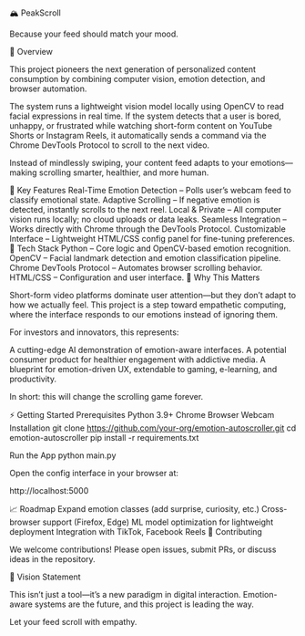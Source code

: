 🏔️ PeakScroll

Because your feed should match your mood.

🚀 Overview

This project pioneers the next generation of personalized content consumption by combining computer vision, emotion detection, and browser automation.

The system runs a lightweight vision model locally using OpenCV to read facial expressions in real time. If the system detects that a user is bored, unhappy, or frustrated while watching short-form content on YouTube Shorts or Instagram Reels, it automatically sends a command via the Chrome DevTools Protocol to scroll to the next video.

Instead of mindlessly swiping, your content feed adapts to your emotions—making scrolling smarter, healthier, and more human.

🌟 Key Features
Real-Time Emotion Detection – Polls user’s webcam feed to classify emotional state.
Adaptive Scrolling – If negative emotion is detected, instantly scrolls to the next reel.
Local & Private – All computer vision runs locally; no cloud uploads or data leaks.
Seamless Integration – Works directly with Chrome through the DevTools Protocol.
Customizable Interface – Lightweight HTML/CSS config panel for fine-tuning preferences.
🧠 Tech Stack
Python – Core logic and OpenCV-based emotion recognition.
OpenCV – Facial landmark detection and emotion classification pipeline.
Chrome DevTools Protocol – Automates browser scrolling behavior.
HTML/CSS – Configuration and user interface.
🔮 Why This Matters

Short-form video platforms dominate user attention—but they don’t adapt to how we actually feel. This project is a step toward empathetic computing, where the interface responds to our emotions instead of ignoring them.

For investors and innovators, this represents:

A cutting-edge AI demonstration of emotion-aware interfaces.
A potential consumer product for healthier engagement with addictive media.
A blueprint for emotion-driven UX, extendable to gaming, e-learning, and productivity.

In short: this will change the scrolling game forever.

⚡ Getting Started
Prerequisites
Python 3.9+
Chrome Browser
Webcam
Installation
git clone https://github.com/your-org/emotion-autoscroller.git
cd emotion-autoscroller
pip install -r requirements.txt

Run the App
python main.py


Open the config interface in your browser at:

http://localhost:5000

📈 Roadmap
 Expand emotion classes (add surprise, curiosity, etc.)
 Cross-browser support (Firefox, Edge)
 ML model optimization for lightweight deployment
 Integration with TikTok, Facebook Reels
🤝 Contributing

We welcome contributions! Please open issues, submit PRs, or discuss ideas in the repository.

📢 Vision Statement

This isn’t just a tool—it’s a new paradigm in digital interaction. Emotion-aware systems are the future, and this project is leading the way.

Let your feed scroll with empathy.

